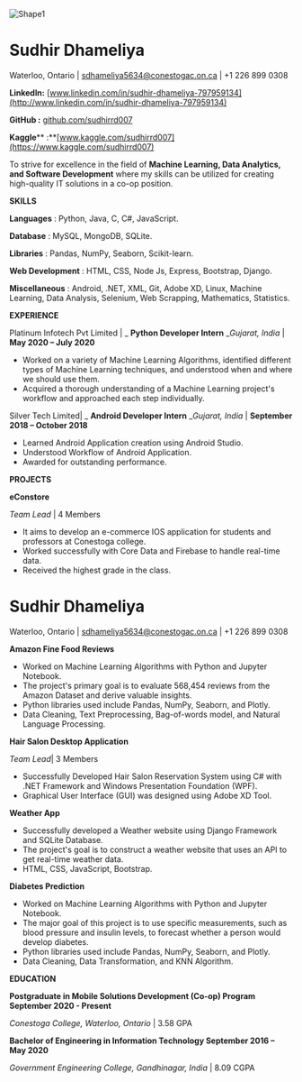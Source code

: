 ![Shape1](RackMultipart20220214-4-7v0rj9_html_e1059cf42430e45a.gif)

# **Sudhir Dhameliya**

Waterloo, Ontario | [sdhameliya5634@conestogac.on.ca](mailto:sdhameliya5634@conestogac.on.ca) | +1 226 899 0308


**LinkedIn:** [www.linkedin.com/in/sudhir-dhameliya-797959134](http://www.linkedin.com/in/sudhir-dhameliya-797959134)

**GitHub :** [github.com/sudhirrd007](https://github.com/sudhirrd007)

**Kaggle**** :**[www.kaggle.com/sudhirrd007](https://www.kaggle.com/sudhirrd007)

To strive for excellence in the field of **Machine Learning, Data Analytics, and Software Development** where my skills can be utilized for creating high-quality IT solutions in a co-op position.

**SKILLS**

**Languages** : Python, Java, C, C#, JavaScript.

**Database** : MySQL, MongoDB, SQLite.

**Libraries** : Pandas, NumPy, Seaborn, Scikit-learn.

**Web Development** : HTML, CSS, Node Js, Express, Bootstrap, Django.

**Miscellaneous** : Android, .NET, XML, Git, Adobe XD, Linux, Machine Learning, Data Analysis, Selenium, Web Scrapping, Mathematics, Statistics.

**EXPERIENCE**

Platinum Infotech Pvt Limited | _ **Python Developer Intern** __Gujarat, India_ | **May 2020 – July 2020**

- Worked on a variety of Machine Learning Algorithms, identified different types of Machine Learning techniques, and understood when and where we should use them.
- Acquired a thorough understanding of a Machine Learning project&#39;s workflow and approached each step individually.

Silver Tech Limited| _ **Android Developer Intern** __Gujarat, India_ | **September 2018 – October 2018**

- Learned Android Application creation using Android Studio.
- Understood Workflow of Android Application.
- Awarded for outstanding performance.

**PROJECTS**

**eConstore**

_Team Lead_ | 4 Members

- It aims to develop an e-commerce IOS application for students and professors at Conestoga college.
- Worked successfully with Core Data and Firebase to handle real-time data.
- Received the highest grade in the class.

# **Sudhir Dhameliya**

Waterloo, Ontario | [sdhameliya5634@conestogac.on.ca](mailto:sdhameliya5634@conestogac.on.ca) | +1 226 899 0308

**Amazon Fine Food Reviews**

- Worked on Machine Learning Algorithms with Python and Jupyter Notebook.
- The project&#39;s primary goal is to evaluate 568,454 reviews from the Amazon Dataset and derive valuable insights.
- Python libraries used include Pandas, NumPy, Seaborn, and Plotly.
- Data Cleaning, Text Preprocessing, Bag-of-words model, and Natural Language Processing.

**Hair Salon Desktop Application**

_Team Lead_| 3 Members

- Successfully Developed Hair Salon Reservation System using C# with .NET Framework and Windows Presentation Foundation (WPF).
- Graphical User Interface (GUI) was designed using Adobe XD Tool.

**Weather App**

- Successfully developed a Weather website using Django Framework and SQLite Database.
- The project&#39;s goal is to construct a weather website that uses an API to get real-time weather data.
- HTML, CSS, JavaScript, Bootstrap.

**Diabetes Prediction**

- Worked on Machine Learning Algorithms with Python and Jupyter Notebook.
- The major goal of this project is to use specific measurements, such as blood pressure and insulin levels, to forecast whether a person would develop diabetes.
- Python libraries used include Pandas, NumPy, Seaborn, and Plotly.
- Data Cleaning, Data Transformation, and KNN Algorithm.

**EDUCATION**

**Postgraduate in Mobile Solutions Development (Co-op) Program September 2020 - Present**

_Conestoga College, Waterloo, Ontario_ | 3.58 GPA

**Bachelor of Engineering in Information Technology September 2016 – May 2020**

_Government Engineering College, Gandhinagar, India_ | 8.09 CGPA
